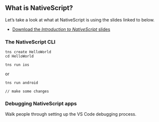 ## What is NativeScript?

Let’s take a look at what at NativeScript is using the slides linked to below.

* [Download the _Introduction to NativeScript_ slides](slides/Introducing-NativeScript.pptx)

### The NativeScript CLI

```
tns create HelloWorld
cd HelloWorld
```

```
tns run ios
```

or

```
tns run android
```

```
// make some changes
```

### Debugging NativeScript apps

Walk people through setting up the VS Code debugging process.